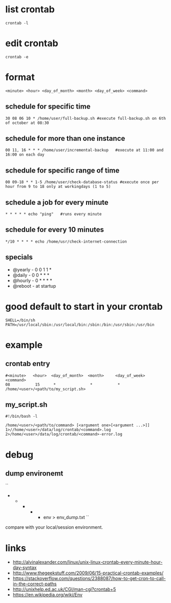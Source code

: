 # list crontab

    crontab -l

# edit crontab

    crontab -e

# format

    <minute> <hour> <day_of_month> <month> <day_of_week> <command>

## schedule for specific time

    30 08 06 10 * /home/user/full-backup.sh #execute full-backup.sh on 6th of october at 08:30

## schedule for more than one instance

    00 11, 16 * * * /home/user/incremental-backup   #execute at 11:00 and 16:00 on each day

## schedule for specific range of time

    00 09-18 * * 1-5 /home/user/check-database-status #execute once per hour from 9 to 18 only at workingdays (1 to 5)

## schedule a job for every minute

    * * * * * echo "ping"   #runs every minute

## schedule for every 10 minutes

    */10 * * * * echo /home/usr/check-internet-connection

## specials

* @yearly - 0 0 1 1 *
* @daily - 0 0 * * * 
* @hourly - 0 * * * *
* @reboot - at startup

# good default to start in your crontab

```
SHELL=/bin/sh
PATH=/usr/local/sbin:/usr/local/bin:/sbin:/bin:/usr/sbin:/usr/bin
```

# example

## crontab entry

```
#<minute>   <hour>  <day_of_month>  <month>     <day_of_week>   <command>
08           15      *               *           *               /home/<user>/<path/to/my_script.sh>
```

## my_script.sh

```
#!/bin/bash -l

/home/<user>/<path/to/command> [<argument one>[<argument ...>]] 1>//home/<user>/data/log/crontab/<command>.log 2>/home/<user>/data/log/crontab/<command>-error.log
```

# debug

## dump environemt

``
* * * * * env > env_dump.txt
``

compare with your local/session environment.

# links

* http://alvinalexander.com/linux/unix-linux-crontab-every-minute-hour-day-syntax
* http://www.thegeekstuff.com/2009/06/15-practical-crontab-examples/
* https://stackoverflow.com/questions/2388087/how-to-get-cron-to-call-in-the-correct-paths
* http://unixhelp.ed.ac.uk/CGI/man-cgi?crontab+5
* https://en.wikipedia.org/wiki/Env
